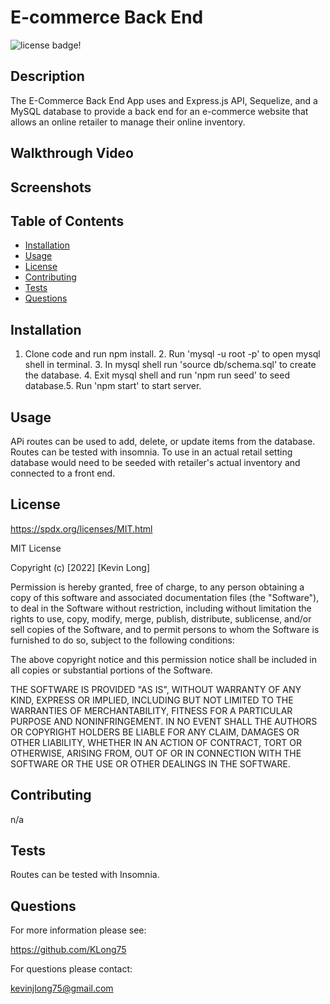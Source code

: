# E-commerce Back End

![license badge!](https://img.shields.io/badge/license-MIT-blue)

## Description
The E-Commerce Back End App uses and Express.js API, Sequelize, and a MySQL database to provide a back end for an e-commerce website that allows an online retailer to manage their online inventory.

## Walkthrough Video

## Screenshots

## Table of Contents
- [Installation](#installation)
- [Usage](#usage)
- [License](#license)
- [Contributing](#contributing)
- [Tests](#tests)
- [Questions](#questions)
    
## Installation
1. Clone code and run npm install. 2. Run 'mysql -u root -p' to open mysql shell in terminal. 3. In mysql shell run 'source db/schema.sql' to create the database. 4. Exit mysql shell and run 'npm run seed' to seed database.5. Run 'npm start' to start server.

## Usage
APi routes can be used to add, delete, or update items from the database. Routes can be tested with insomnia. To use in an actual retail setting database would need to be seeded with retailer's actual inventory and connected to a front end.

## License
https://spdx.org/licenses/MIT.html

MIT License

Copyright (c) [2022] [Kevin Long]
    
Permission is hereby granted, free of charge, to any person obtaining a copy
of this software and associated documentation files (the "Software"), to deal
in the Software without restriction, including without limitation the rights
to use, copy, modify, merge, publish, distribute, sublicense, and/or sell
copies of the Software, and to permit persons to whom the Software is
furnished to do so, subject to the following conditions:
    
The above copyright notice and this permission notice shall be included in all
copies or substantial portions of the Software.
    
THE SOFTWARE IS PROVIDED "AS IS", WITHOUT WARRANTY OF ANY KIND, EXPRESS OR
IMPLIED, INCLUDING BUT NOT LIMITED TO THE WARRANTIES OF MERCHANTABILITY,
FITNESS FOR A PARTICULAR PURPOSE AND NONINFRINGEMENT. IN NO EVENT SHALL THE
AUTHORS OR COPYRIGHT HOLDERS BE LIABLE FOR ANY CLAIM, DAMAGES OR OTHER
LIABILITY, WHETHER IN AN ACTION OF CONTRACT, TORT OR OTHERWISE, ARISING FROM,
OUT OF OR IN CONNECTION WITH THE SOFTWARE OR THE USE OR OTHER DEALINGS IN THE
SOFTWARE.

## Contributing
n/a

## Tests
Routes can be tested with Insomnia.

## Questions

For more information please see:

https://github.com/KLong75

For questions please contact:

[kevinjlong75@gmail.com](mailto:kevinjlong75@gmail.com)
